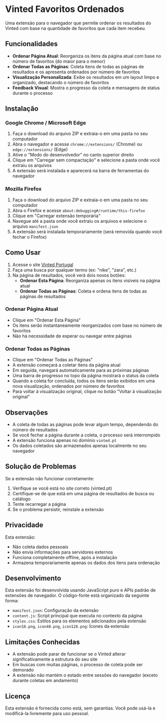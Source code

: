 # Vinted Favoritos Ordenados

Uma extensão para o navegador que permite ordenar os resultados do Vinted com base na quantidade de favoritos que cada item recebeu.

## Funcionalidades

- **Ordenar Página Atual**: Reorganiza os itens da página atual com base no número de favoritos (do maior para o menor)
- **Ordenar Todas as Páginas**: Coleta itens de todas as páginas de resultados e os apresenta ordenados por número de favoritos
- **Visualização Personalizada**: Exibe os resultados em um layout limpo e organizado, destacando o número de favoritos
- **Feedback Visual**: Mostra o progresso da coleta e mensagens de status durante o processo

## Instalação

### Google Chrome / Microsoft Edge

1. Faça o download do arquivo ZIP e extraia-o em uma pasta no seu computador
2. Abra o navegador e acesse `chrome://extensions/` (Chrome) ou `edge://extensions/` (Edge)
3. Ative o "Modo do desenvolvedor" no canto superior direito
4. Clique em "Carregar sem compactação" e selecione a pasta onde você extraiu os arquivos
5. A extensão será instalada e aparecerá na barra de ferramentas do navegador

### Mozilla Firefox

1. Faça o download do arquivo ZIP e extraia-o em uma pasta no seu computador
2. Abra o Firefox e acesse `about:debugging#/runtime/this-firefox`
3. Clique em "Carregar extensão temporária"
4. Navegue até a pasta onde você extraiu os arquivos e selecione o arquivo `manifest.json`
5. A extensão será instalada temporariamente (será removida quando você fechar o Firefox)

## Como Usar

1. Acesse o site [Vinted Portugal](https://www.vinted.pt/)
2. Faça uma busca por qualquer termo (ex: "nike", "zara", etc.)
3. Na página de resultados, você verá dois novos botões:
   - **Ordenar Esta Página**: Reorganiza apenas os itens visíveis na página atual
   - **Ordenar Todas as Páginas**: Coleta e ordena itens de todas as páginas de resultados

### Ordenar Página Atual

- Clique em "Ordenar Esta Página"
- Os itens serão instantaneamente reorganizados com base no número de favoritos
- Não há necessidade de esperar ou navegar entre páginas

### Ordenar Todas as Páginas

- Clique em "Ordenar Todas as Páginas"
- A extensão começará a coletar itens da página atual
- Em seguida, navegará automaticamente para as próximas páginas
- Uma barra de progresso no topo da página mostrará o status da coleta
- Quando a coleta for concluída, todos os itens serão exibidos em uma nova visualização, ordenados por número de favoritos
- Para voltar à visualização original, clique no botão "Voltar à visualização original"

## Observações

- A coleta de todas as páginas pode levar algum tempo, dependendo do número de resultados
- Se você fechar a página durante a coleta, o processo será interrompido
- A extensão funciona apenas no domínio `vinted.pt`
- Os dados coletados são armazenados apenas localmente no seu navegador

## Solução de Problemas

Se a extensão não funcionar corretamente:

1. Verifique se você está no site correto (vinted.pt)
2. Certifique-se de que está em uma página de resultados de busca ou catálogo
3. Tente recarregar a página
4. Se o problema persistir, reinstale a extensão

## Privacidade

Esta extensão:
- Não coleta dados pessoais
- Não envia informações para servidores externos
- Funciona completamente offline, após a instalação
- Armazena temporariamente apenas os dados dos itens para ordenação

## Desenvolvimento

Esta extensão foi desenvolvida usando JavaScript puro e APIs padrão de extensões de navegador. O código-fonte está organizado da seguinte forma:

- `manifest.json`: Configuração da extensão
- `content.js`: Script principal que executa no contexto da página
- `styles.css`: Estilos para os elementos adicionados pela extensão
- `icon16.png`, `icon48.png`, `icon128.png`: Ícones da extensão

## Limitações Conhecidas

- A extensão pode parar de funcionar se o Vinted alterar significativamente a estrutura do seu site
- Em buscas com muitas páginas, o processo de coleta pode ser demorado
- A extensão não mantém o estado entre sessões do navegador (exceto durante coletas em andamento)

## Licença

Esta extensão é fornecida como está, sem garantias. Você pode usá-la e modificá-la livremente para uso pessoal.
